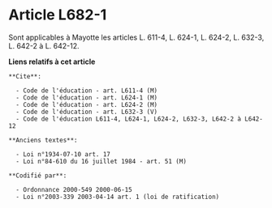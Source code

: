 # Article L682-1

Sont applicables à Mayotte les articles L. 611-4, L. 624-1, L. 624-2, L. 632-3, L. 642-2 à L. 642-12.

**Liens relatifs à cet article**

	**Cite**:

	  - Code de l'éducation - art. L611-4 (M)
	  - Code de l'éducation - art. L624-1 (M)
	  - Code de l'éducation - art. L624-2 (M)
	  - Code de l'éducation - art. L632-3 (V)
	  - Code de l'éducation L611-4, L624-1, L624-2, L632-3, L642-2 à L642-12

	**Anciens textes**:

	  - Loi n°1934-07-10 art. 17
	  - Loi n°84-610 du 16 juillet 1984 - art. 51 (M)

	**Codifié par**:

	  - Ordonnance 2000-549 2000-06-15
	  - Loi n°2003-339 2003-04-14 art. 1 (loi de ratification)
